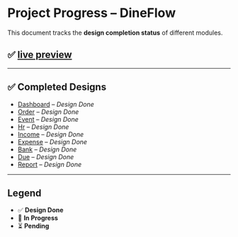# Project Progress – DineFlow

This document tracks the **design completion status** of different modules.

## ✅ [live preview](https://dineflow01.netlify.app/)

---

## ✅ Completed Designs

- [Dashboard](https://dineflow01.netlify.app/RestaurantDashboard/Index) – _Design Done_
- [Order](https://dineflow01.netlify.app/RestaurantOrder/Orders) – _Design Done_
- [Event](https://dineflow01.netlify.app/event/dashboard) – _Design Done_
- [Hr](https://dineflow01.netlify.app/hr/designation/Index) – _Design Done_
- [Income](https://dineflow01.netlify.app/income/OthersIncomeHead/Index) – _Design Done_
- [Expense](https://dineflow01.netlify.app/expense/ExpenseHead/Index) – _Design Done_
- [Bank](https://dineflow01.netlify.app/expense/ExpenseHead/Index) – _Design Done_
- [Due](https://dineflow01.netlify.app/due/details) – _Design Done_
- [Report](https://dineflow01.netlify.app/report/current) – _Design Done_

---

## Legend

- ✅ **Design Done**
- 🚧 **In Progress**
- ⏳ **Pending**
